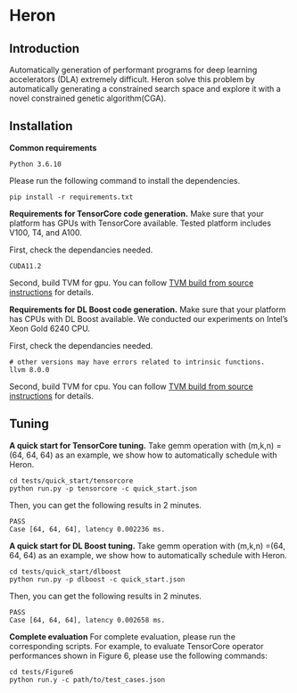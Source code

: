 # Heron

## Introduction

Automatically generation of performant programs for deep learning accelerators (DLA) extremely difficult. Heron solve this problem by automatically generating a constrained search space and explore it with a novel constrained genetic algorithm(CGA). 

## Installation
**Common requirements**
```
Python 3.6.10
```
Please run the following command to install the dependencies.
```shell
pip install -r requirements.txt
```

**Requirements for TensorCore code generation.** Make sure that your platform has GPUs with TensorCore available. Tested platform includes V100, T4, and A100.

First, check the dependancies needed.

```
CUDA11.2
```

Second, build TVM for gpu. You can follow [TVM build from source instructions](https://tvm.apache.org/docs/install/from_source.html) for details.


**Requirements for DL Boost code generation.**
 Make sure that your platform has CPUs with DL Boost available. We conducted our experiments on Intel’s Xeon Gold 6240 CPU.

First, check the dependancies needed.

```
# other versions may have errors related to intrinsic functions.
llvm 8.0.0
```

Second, build TVM for cpu. You can follow [TVM build from source instructions](https://tvm.apache.org/docs/install/from_source.html) for details.


## Tuning

**A quick start for TensorCore tuning.** 
Take gemm operation with (m,k,n) =(64, 64, 64) as an example, we show how to automatically schedule with Heron.

```shell
cd tests/quick_start/tensorcore
python run.py -p tensorcore -c quick_start.json
```

Then, you can get the following results in 2 minutes.
```shell
PASS
Case [64, 64, 64], latency 0.002236 ms.
```

**A quick start for DL Boost tuning.**
 Take gemm operation with (m,k,n) =(64, 64, 64) as an example, we show how to automatically schedule with Heron.
```shell
cd tests/quick_start/dlboost
python run.py -p dlboost -c quick_start.json
```

Then, you can get the following results in 2 minutes.
```shell
PASS
Case [64, 64, 64], latency 0.002658 ms.
```
**Complete evaluation**
For complete evaluation, please run the corresponding scripts. For example, to evaluate TensorCore operator performances shown in Figure 6, please use the following commands:
```shell
cd tests/Figure6
python run.y -c path/to/test_cases.json
``` 

